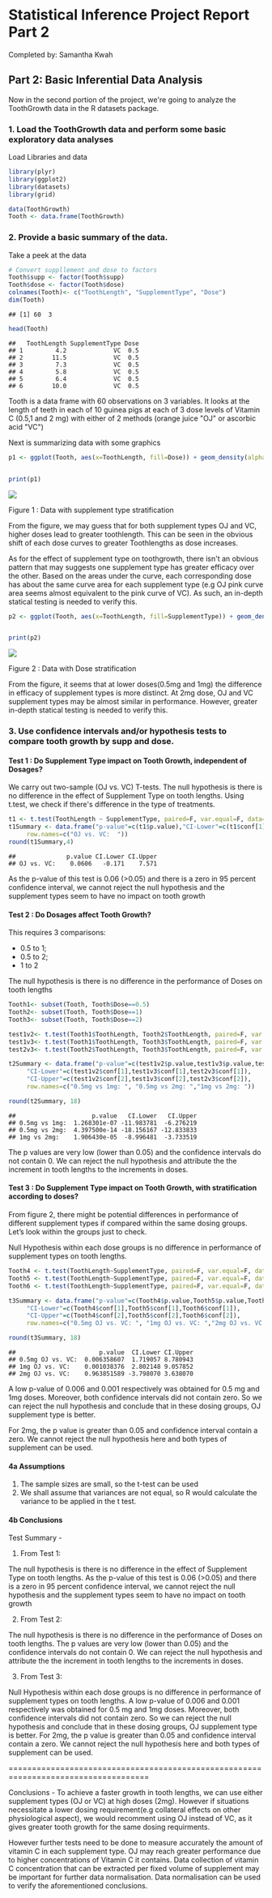 # Statistical Inference Project Report Part 2

Completed by: Samantha Kwah


## Part 2: Basic Inferential Data Analysis 
Now in the second portion of the project, we're going to analyze the ToothGrowth data in the R datasets package.

### 1. Load the ToothGrowth data and perform some basic exploratory data analyses
Load Libraries and data

```r
library(plyr)
library(ggplot2)
library(datasets)
library(grid)

data(ToothGrowth)
Tooth <- data.frame(ToothGrowth)
```


### 2. Provide a basic summary of the data.
Take a peek at the data

```r
# Convert suppllement and dose to factors
Tooth$supp <- factor(Tooth$supp)
Tooth$dose <- factor(Tooth$dose)
colnames(Tooth)<- c("ToothLength", "SupplementType", "Dose")
dim(Tooth)
```

```
## [1] 60  3
```

```r
head(Tooth)
```

```
##   ToothLength SupplementType Dose
## 1         4.2             VC  0.5
## 2        11.5             VC  0.5
## 3         7.3             VC  0.5
## 4         5.8             VC  0.5
## 5         6.4             VC  0.5
## 6        10.0             VC  0.5
```

Tooth is a data frame with 60 observations on 3 variables. It looks at the length of teeth in each of 10 guinea pigs at each of 3 dose levels of Vitamin C (0.5,1 and 2 mg) with either of 2 methods (orange juice "OJ" or ascorbic acid "VC")


Next is summarizing data with some graphics

```r
p1 <- ggplot(Tooth, aes(x=ToothLength, fill=Dose)) + geom_density(alpha = 0.5) + facet_grid(. ~ SupplementType) + xlab("ToothLength")  + guides(fill=guide_legend(title="Supplement Dose"))


print(p1)
```

![](StatInference2_files/figure-html/unnamed-chunk-3-1.png)<!-- -->

Figure 1 : Data with supplement type stratification

From the figure, we may guess that for both supplement types OJ and VC, higher doses lead to greater toothlength. This can be seen in the obvious shift of each dose curves to greater Toothlengths as dose increases.

As for the effect of supplement type on toothgrowth, there isn't an obvious pattern that may suggests one supplement type has greater efficacy over the other. Based on the areas under the curve, each corresponding dose has about the same curve area for each supplement type (e.g OJ pink curve area seems almost equivalent to the pink curve of VC). As such, an in-depth statical testing is needed to verify this.




```r
p2 <- ggplot(Tooth, aes(x=ToothLength, fill=SupplementType)) + geom_density(alpha = 0.5) + facet_grid(. ~ Dose) + xlab("ToothLength")  + guides(fill=guide_legend(title="Supplement Type"))


print(p2)
```

![](StatInference2_files/figure-html/unnamed-chunk-4-1.png)<!-- -->

Figure 2 : Data with Dose stratification

From the figure, it seems that at lower doses(0.5mg and 1mg) the difference in efficacy of supplement types is more distinct. At 2mg dose, OJ and VC supplement types may be almost similar in performance. However, greater in-depth statical testing is needed to verify this.

### 3. Use confidence intervals and/or hypothesis tests to compare tooth growth by supp and dose. 



#### Test 1 : Do Supplement Type impact on Tooth Growth, independent of Dosages?

We carry out two-sample (OJ vs. VC) T-tests. The null hypothesis is there is no difference in the effect of Supplement Type on tooth lengths. Using t.test, we check if there's difference in the type of treatments.


```r
t1 <- t.test(ToothLength ~ SupplementType, paired=F, var.equal=F, data=Tooth)
t1Summary <- data.frame("p-value"=c(t1$p.value),"CI-Lower"=c(t1$conf[1]), "CI-Upper"=c(t1$conf[2]), 
     row.names=c("OJ vs. VC:  "))
round(t1Summary,4)
```

```
##              p.value CI.Lower CI.Upper
## OJ vs. VC:    0.0606   -0.171    7.571
```

As the p-value of this test is 0.06 (>0.05) and there is a zero in 95 percent confidence interval, we cannot reject the null hypothesis and the supplement types seem to have no impact on tooth growth

#### Test 2 : Do Dosages affect Tooth Growth?
This requires 3 comparisons:

* 0.5 to 1;  
* 0.5 to 2; 
* 1 to 2

The null hypothesis is there is no difference in the performance of Doses on tooth lengths


```r
Tooth1<- subset(Tooth, Tooth$Dose==0.5)
Tooth2<- subset(Tooth, Tooth$Dose==1)
Tooth3<- subset(Tooth, Tooth$Dose==2)

test1v2<- t.test(Tooth1$ToothLength, Tooth2$ToothLength, paired=F, var.equal=F)
test1v3<- t.test(Tooth1$ToothLength, Tooth3$ToothLength, paired=F, var.equal=F)
test2v3<- t.test(Tooth2$ToothLength, Tooth3$ToothLength, paired=F, var.equal=F)

t2Summary <- data.frame("p-value"=c(test1v2$p.value,test1v3$p.value,test2v3$p.value), 
     "CI-Lower"=c(test1v2$conf[1],test1v3$conf[1],test2v3$conf[1]),
     "CI-Upper"=c(test1v2$conf[2],test1v3$conf[2],test2v3$conf[2]),
     row.names=c("0.5mg vs 1mg: ", "0.5mg vs 2mg: ","1mg vs 2mg: "))

round(t2Summary, 18)
```

```
##                     p.value   CI.Lower   CI.Upper
## 0.5mg vs 1mg:  1.268301e-07 -11.983781  -6.276219
## 0.5mg vs 2mg:  4.397500e-14 -18.156167 -12.833833
## 1mg vs 2mg:    1.906430e-05  -8.996481  -3.733519
```

The p values are very low (lower than 0.05) and the confidence intervals do not contain 0. We can reject the null hypothesis and attribute the the increment in tooth lengths to the increments in doses. 


#### Test 3 : Do Supplement Type impact on Tooth Growth, with stratification according to doses?

From figure 2, there might be potential differences in performance of different supplement types if compared within the same dosing groups. Let’s look within the groups just to check. 

Null Hypothesis within each dose groups is no difference in performance of supplement types on tooth lengths. 


```r
Tooth4 <- t.test(ToothLength~SupplementType, paired=F, var.equal=F, data=Tooth1)
Tooth5 <- t.test(ToothLength~SupplementType, paired=F, var.equal=F, data=Tooth2)
Tooth6 <- t.test(ToothLength~SupplementType, paired=F, var.equal=F, data=Tooth3)

t3Summary <- data.frame("p-value"=c(Tooth4$p.value,Tooth5$p.value,Tooth6$p.value), 
     "CI-Lower"=c(Tooth4$conf[1],Tooth5$conf[1],Tooth6$conf[1]),
     "CI-Upper"=c(Tooth4$conf[2],Tooth5$conf[2],Tooth6$conf[2]),
     row.names=c("0.5mg OJ vs. VC: ", "1mg OJ vs. VC: ","2mg OJ vs. VC: "))

round(t3Summary, 18)
```

```
##                       p.value  CI.Lower CI.Upper
## 0.5mg OJ vs. VC:  0.006358607  1.719057 8.780943
## 1mg OJ vs. VC:    0.001038376  2.802148 9.057852
## 2mg OJ vs. VC:    0.963851589 -3.798070 3.638070
```

A low p-value of 0.006 and 0.001 respectively was obtained for 0.5 mg and 1mg doses. Moreover, both confidence intervals did not contain zero. So we can reject the null hypothesis and conclude that in these dosing groups, OJ supplement type is better.

For 2mg, the p value is greater than 0.05 and confidence interval contain a zero. We cannot reject the null hypothesis here and both types of supplement can be used. 

#### 4a Assumptions


1. The sample sizes are small, so the t-test can be used 
2. We shall assume that variances are not equal, so R would calculate the variance to be applied in the t test.



#### 4b Conclusions

Test Summary -

1. From Test 1:

The null hypothesis is there is no difference in the effect of Supplement Type on tooth lengths. As the p-value of this test is 0.06 (>0.05) and there is a zero in 95 percent confidence interval, we cannot reject the null hypothesis and the supplement types seem to have no impact on tooth growth

2. From Test 2:

The null hypothesis is there is no difference in the performance of Doses on tooth lengths. The p values are very low (lower than 0.05) and the confidence intervals do not contain 0. We can reject the null hypothesis and attribute the the increment in tooth lengths to the increments in doses. 

3. From Test 3:

Null Hypothesis within each dose groups is no difference in performance of supplement types on tooth lengths. A low p-value of 0.006 and 0.001 respectively was obtained for 0.5 mg and 1mg doses. Moreover, both confidence intervals did not contain zero. So we can reject the null hypothesis and conclude that in these dosing groups, OJ supplement type is better. For 2mg, the p value is greater than 0.05 and confidence interval contain a zero. We cannot reject the null hypothesis here and both types of supplement can be used. 

====================================================================================

Conclusions -
To achieve a faster growth in tooth lengths, we can use either supplement types (OJ or VC) at high doses (2mg). However if situations necessitate a lower dosing requirement(e.g collateral effects on other physiological aspect), we would recomment using OJ instead of VC, as it gives greater tooth growth for the same dosing requirments.

However further tests need to be done to measure accurately the amount of vitamin C in each supplement type. OJ may reach greater performance due to higher concentrations of Vitamin C it contains. Data collection of vitamin C concentration that can be extracted per fixed volume of supplement may be important for further data normalisation. Data normalisation can be used to verify the aforementioned conclusions. 




